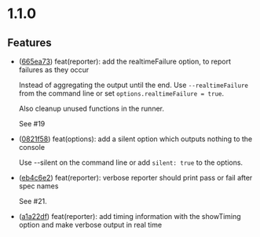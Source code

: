 # 1.1.0

## Features
- ([665ea73](https://github.com/juliemr/minijasminenode/commit/665ea73352eb92c98706da1d9f008eefd6bb89e0)) 
  feat(reporter): add the realtimeFailure option, to report failures as they occur

  Instead of aggregating the output until the end. Use `--realtimeFailure` from the command line or
  set `options.realtimeFailure = true`.

  Also cleanup unused functions in the runner.

  See #19

- ([0821f58](https://github.com/juliemr/minijasminenode/commit/0821f58eabbe81b298ad87487901304fec384c87)) 
  feat(options): add a silent option which outputs nothing to the console

  Use --silent on the command line or add `silent: true` to the options.

- ([eb4c6e2](https://github.com/juliemr/minijasminenode/commit/eb4c6e24814dd902c23441458b42f9565b0717c1)) 
  feat(reporter): verbose reporter should print pass or fail after spec names

  See #21.

- ([a1a22df](https://github.com/juliemr/minijasminenode/commit/a1a22df6c4dec39be5398e1373a5a4cc81c2a073)) 
  feat(reporter): add timing information with the showTiming option and make verbose output in real
  time
